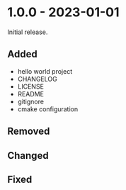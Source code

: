 # 1.0.0 - 2023-01-01

Initial release.

## Added

- hello world project
- CHANGELOG
- LICENSE
- README
- gitignore
- cmake configuration

## Removed

## Changed

## Fixed
